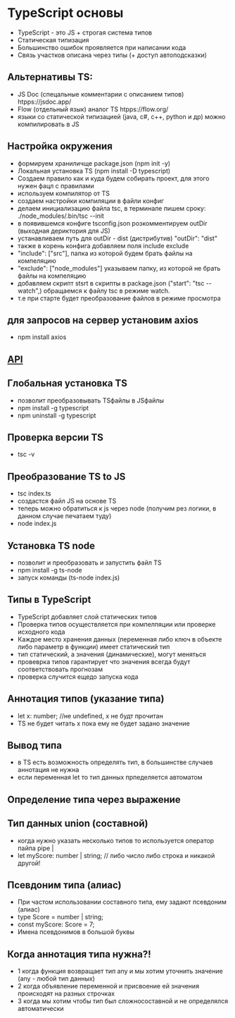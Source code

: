 # TypeScript основы
- TypeScript - это JS + строгая система типов
- Статическая типизация 
- Большинство ошибок проявляется при написании кода
- Связь участков описана через типы (+ доступ автоподсказки)

## Альтернативы TS:
- JS Doc (спецальные комментарии с описанием типов) htpps://jsdoc.app/
- Flow (отдельный язык) аналог TS htpps://flow.org/
- языки со статической типизацией (java, c#, c++, python и др) можно компилировать в JS

## Настройка окружения
- формируем храниличще package.json (npm init -y)
- Локальная установка TS (npm install -D typescript)
- Создаем правило как и куда будем собирать проект, для этого нужен фацл с правилами
- используем компилятор от TS
- создаем настройки компиляции в файли конфиг
- делаем инициализацию файла tsc, в терминале пишем сроку: ./node_modules/.bin/tsc --init
- в появившемся конфиге tsconfig.json розкомментируем outDir (выходная дериктория для JS)
- устанавливаем путь для outDir - dist (дистрибутив) "outDir": "dist"
- также в корень конфига добавляем поля include exclude
- "include": ["src"], папка из которой будем брать файлы на компеляцию
- "exclude": ["node_modules"] указываем папку, из которой не брать файлы на компеляцию
- добавляем скрипт stsrt в скрипты в package.json ("start": "tsc --watch",) обращаемся к файлу tsc в режиме watch.
- т.е при старте будет преобразование файлов в режиме просмотра

## для запросов на сервер установим axios
- npm install axios

## [API](https://jsonplaceholder.typicode.com/todos/1)

## Глобальная установка TS
- позволит преобразовывать TSфайлы в JSфайлы
- npm install -g typescript
- npm uninstall -g typescript

## Проверка версии TS
- tsc -v

## Преобразование TS to JS
- tsc index.ts
- создастся файл JS на основе TS
- теперь можно обратиться к js через node (получим рез логики, в данном случае печатаем туду)
- node index.js

## Установка TS node
- позволит и преобразовать и запустить файл TS
- npm install -g ts-node
- запуск команды (ts-node index.js)

## Типы в TypeScript
- TypeScript добавляет слой статических типов
- Проверка типов осуществляется при компелпяции или проверке исходного кода
- Каждое место хранения данных (переменная либо ключ в объекте либо параметр в функции) имеет статический тип
- тип статический, а значения (динамические), могут меняться
- провеврка типов гарантирует что значения всегда будут соответствовать прогнозам
- проверка случится ещедо запуска кода

## Аннотация типов (указание типа)
- let x: number; //не undefined, х не будт прочитан
- TS не будет читать х пока ему не будет задано значение

## Вывод типа
- в TS есть возможность определять тип, в большинстве случаев аннотация не нужна
- если переменная let то тип данных прпеделяется автоматом

## Определение типа через выражение
## Тип данных union (составной)
- когда нужно указать несколько типов то используется оператор пайпа pipe |
- let myScore: number | string; // либо число либо строка и никакой другой!

## Псевдоним типа (алиас)
- При частом использовании составного типа, ему задают псевдоним (алиас)
- type Score = number | string;
- const myScore: Score = 7;
- Имена псевдонимов в большой буквы

## Когда аннотация типа нужна?!
- 1 когда функция возвращает тип any и мы хотим уточнить значение (any - любой тип данных)
- 2 когда объявление переменной и присвоение ей значения происходят на разных строчках
- 3 когда мы хотим чтобы тип был сложносоставной и не определялся автоматически
